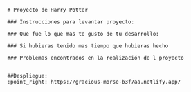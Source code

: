     # Proyecto de Harry Potter
    
    ### Instrucciones para levantar proyecto:

    ### Que fue lo que mas te gusto de tu desarrollo:

    ### Si hubieras tenido mas tiempo que hubieras hecho

    ### Problemas encontrados en la realización de l proyecto


    ##Despliegue:
    :point_right: https://gracious-morse-b3f7aa.netlify.app/
